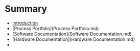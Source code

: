 # Summary

* [Introduction](README.md)
* [Process Portfolio](Process Portfolio.md)
* [Software Documentation](Software Documentation.md)
* [Hardware Documentation](Hardware Documentation.md)
* ​

